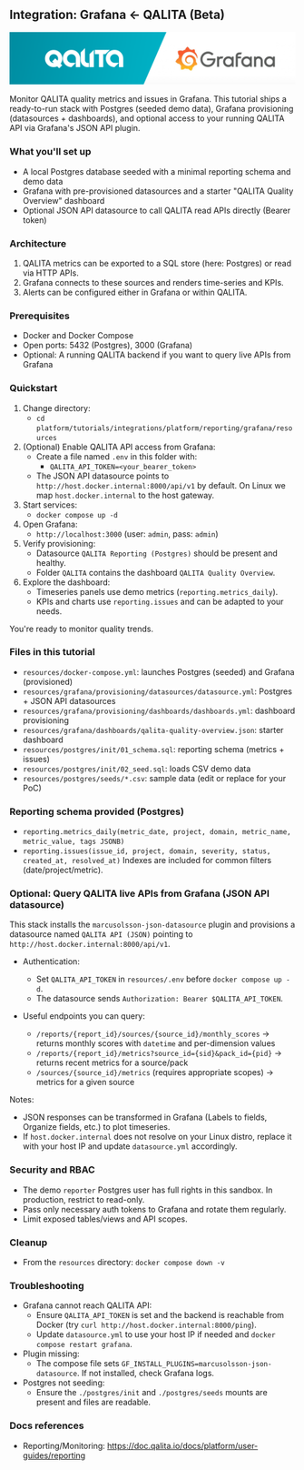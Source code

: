 ## Integration: Grafana ← QALITA (Beta)

<p align="center">
  <img width="800px" height="auto" src="../../../../img/integration/qalita-x-grafana.png"/>
</p>

Monitor QALITA quality metrics and issues in Grafana. This tutorial ships a ready-to-run stack with Postgres (seeded demo data), Grafana provisioning (datasources + dashboards), and optional access to your running QALITA API via Grafana's JSON API plugin.

### What you'll set up
- A local Postgres database seeded with a minimal reporting schema and demo data
- Grafana with pre-provisioned datasources and a starter "QALITA Quality Overview" dashboard
- Optional JSON API datasource to call QALITA read APIs directly (Bearer token)

### Architecture
1) QALITA metrics can be exported to a SQL store (here: Postgres) or read via HTTP APIs.
2) Grafana connects to these sources and renders time-series and KPIs.
3) Alerts can be configured either in Grafana or within QALITA.

### Prerequisites
- Docker and Docker Compose
- Open ports: 5432 (Postgres), 3000 (Grafana)
- Optional: A running QALITA backend if you want to query live APIs from Grafana

### Quickstart
1. Change directory:
   - `cd platform/tutorials/integrations/platform/reporting/grafana/resources`
2. (Optional) Enable QALITA API access from Grafana:
   - Create a file named `.env` in this folder with:
     - `QALITA_API_TOKEN=<your_bearer_token>`
   - The JSON API datasource points to `http://host.docker.internal:8000/api/v1` by default. On Linux we map `host.docker.internal` to the host gateway.
3. Start services:
   - `docker compose up -d`
4. Open Grafana:
   - `http://localhost:3000` (user: `admin`, pass: `admin`)
5. Verify provisioning:
   - Datasource `QALITA Reporting (Postgres)` should be present and healthy.
   - Folder `QALITA` contains the dashboard `QALITA Quality Overview`.
6. Explore the dashboard:
   - Timeseries panels use demo metrics (`reporting.metrics_daily`).
   - KPIs and charts use `reporting.issues` and can be adapted to your needs.

You're ready to monitor quality trends.

### Files in this tutorial
- `resources/docker-compose.yml`: launches Postgres (seeded) and Grafana (provisioned)
- `resources/grafana/provisioning/datasources/datasource.yml`: Postgres + JSON API datasources
- `resources/grafana/provisioning/dashboards/dashboards.yml`: dashboard provisioning
- `resources/grafana/dashboards/qalita-quality-overview.json`: starter dashboard
- `resources/postgres/init/01_schema.sql`: reporting schema (metrics + issues)
- `resources/postgres/init/02_seed.sql`: loads CSV demo data
- `resources/postgres/seeds/*.csv`: sample data (edit or replace for your PoC)

### Reporting schema provided (Postgres)
- `reporting.metrics_daily(metric_date, project, domain, metric_name, metric_value, tags JSONB)`
- `reporting.issues(issue_id, project, domain, severity, status, created_at, resolved_at)`
Indexes are included for common filters (date/project/metric).

### Optional: Query QALITA live APIs from Grafana (JSON API datasource)
This stack installs the `marcusolsson-json-datasource` plugin and provisions a datasource named `QALITA API (JSON)` pointing to `http://host.docker.internal:8000/api/v1`.

- Authentication:
  - Set `QALITA_API_TOKEN` in `resources/.env` before `docker compose up -d`.
  - The datasource sends `Authorization: Bearer $QALITA_API_TOKEN`.

- Useful endpoints you can query:
  - `/reports/{report_id}/sources/{source_id}/monthly_scores` → returns monthly scores with `datetime` and per-dimension values
  - `/reports/{report_id}/metrics?source_id={sid}&pack_id={pid}` → returns recent metrics for a source/pack
  - `/sources/{source_id}/metrics` (requires appropriate scopes) → metrics for a given source

Notes:
- JSON responses can be transformed in Grafana (Labels to fields, Organize fields, etc.) to plot timeseries.
- If `host.docker.internal` does not resolve on your Linux distro, replace it with your host IP and update `datasource.yml` accordingly.

### Security and RBAC
- The demo `reporter` Postgres user has full rights in this sandbox. In production, restrict to read-only.
- Pass only necessary auth tokens to Grafana and rotate them regularly.
- Limit exposed tables/views and API scopes.

### Cleanup
- From the `resources` directory: `docker compose down -v`

### Troubleshooting
- Grafana cannot reach QALITA API:
  - Ensure `QALITA_API_TOKEN` is set and the backend is reachable from Docker (try `curl http://host.docker.internal:8000/ping`).
  - Update `datasource.yml` to use your host IP if needed and `docker compose restart grafana`.
- Plugin missing:
  - The compose file sets `GF_INSTALL_PLUGINS=marcusolsson-json-datasource`. If not installed, check Grafana logs.
- Postgres not seeding:
  - Ensure the `./postgres/init` and `./postgres/seeds` mounts are present and files are readable.

### Docs references
- Reporting/Monitoring: https://doc.qalita.io/docs/platform/user-guides/reporting

